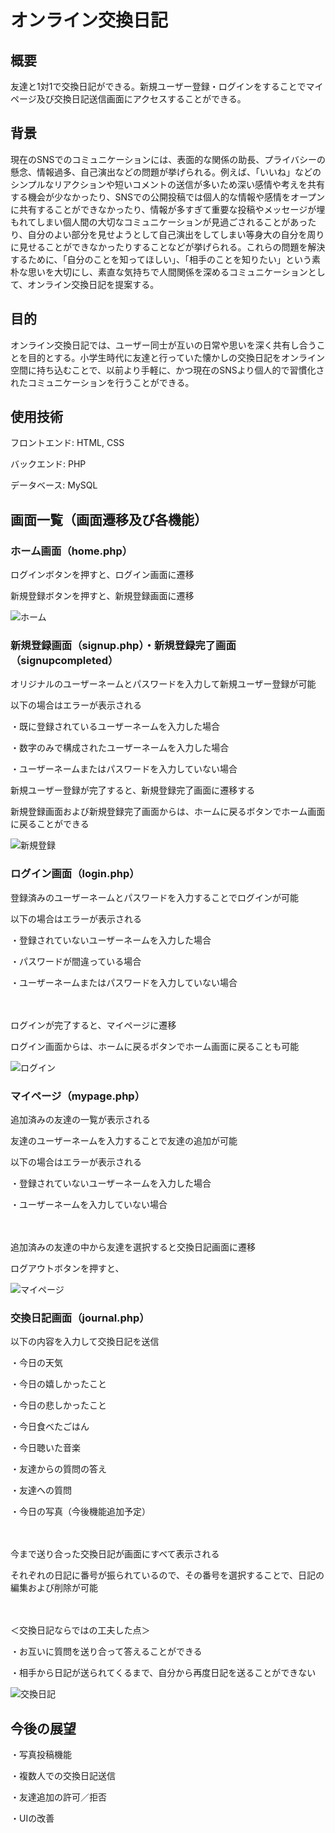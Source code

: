 # オンライン交換日記
## 概要

友達と1対1で交換日記ができる。新規ユーザー登録・ログインをすることでマイページ及び交換日記送信画面にアクセスすることができる。

## 背景
現在のSNSでのコミュニケーションには、表面的な関係の助長、プライバシーの懸念、情報過多、自己演出などの問題が挙げられる。例えば、「いいね」などのシンプルなリアクションや短いコメントの送信が多いため深い感情や考えを共有する機会が少なかったり、SNSでの公開投稿では個人的な情報や感情をオープンに共有することができなかったり、情報が多すぎて重要な投稿やメッセージが埋もれてしまい個人間の大切なコミュニケーションが見過ごされることがあったり、自分のよい部分を見せようとして自己演出をしてしまい等身大の自分を周りに見せることができなかったりすることなどが挙げられる。これらの問題を解決するために、「自分のことを知ってほしい」、「相手のことを知りたい」という素朴な思いを大切にし、素直な気持ちで人間関係を深めるコミュニケーションとして、オンライン交換日記を提案する。

## 目的
オンライン交換日記では、ユーザー同士が互いの日常や思いを深く共有し合うことを目的とする。小学生時代に友達と行っていた懐かしの交換日記をオンライン空間に持ち込むことで、以前より手軽に、かつ現在のSNSより個人的で習慣化されたコミュニケーションを行うことができる。

## 使用技術
フロントエンド: HTML, CSS

バックエンド: PHP

データベース: MySQL

## 画面一覧（画面遷移及び各機能）
### ホーム画面（home.php）

ログインボタンを押すと、ログイン画面に遷移

新規登録ボタンを押すと、新規登録画面に遷移

![ホーム](home.png)

### 新規登録画面（signup.php）・新規登録完了画面（signupcompleted）
オリジナルのユーザーネームとパスワードを入力して新規ユーザー登録が可能

以下の場合はエラーが表示される

・既に登録されているユーザーネームを入力した場合

・数字のみで構成されたユーザーネームを入力した場合

・ユーザーネームまたはパスワードを入力していない場合


新規ユーザー登録が完了すると、新規登録完了画面に遷移する

新規登録画面および新規登録完了画面からは、ホームに戻るボタンでホーム画面に戻ることができる

![新規登録](signup.png)

### ログイン画面（login.php）

登録済みのユーザーネームとパスワードを入力することでログインが可能

以下の場合はエラーが表示される

・登録されていないユーザーネームを入力した場合

・パスワードが間違っている場合

・ユーザーネームまたはパスワードを入力していない場合

　

ログインが完了すると、マイページに遷移

ログイン画面からは、ホームに戻るボタンでホーム画面に戻ることも可能

![ログイン](login.png)

### マイページ（mypage.php）

追加済みの友達の一覧が表示される

友達のユーザーネームを入力することで友達の追加が可能

以下の場合はエラーが表示される

・登録されていないユーザーネームを入力した場合

・ユーザーネームを入力していない場合

　

追加済みの友達の中から友達を選択すると交換日記画面に遷移

ログアウトボタンを押すと、

![マイページ](mypage.png)

### 交換日記画面（journal.php）

以下の内容を入力して交換日記を送信

・今日の天気

・今日の嬉しかったこと

・今日の悲しかったこと

・今日食べたごはん

・今日聴いた音楽

・友達からの質問の答え

・友達への質問

・今日の写真（今後機能追加予定）

　

今まで送り合った交換日記が画面にすべて表示される

それぞれの日記に番号が振られているので、その番号を選択することで、日記の編集および削除が可能

　

＜交換日記ならではの工夫した点＞

・お互いに質問を送り合って答えることができる

・相手から日記が送られてくるまで、自分から再度日記を送ることができない

![交換日記](journal.png)

## 今後の展望

・写真投稿機能

・複数人での交換日記送信

・友達追加の許可／拒否

・UIの改善
